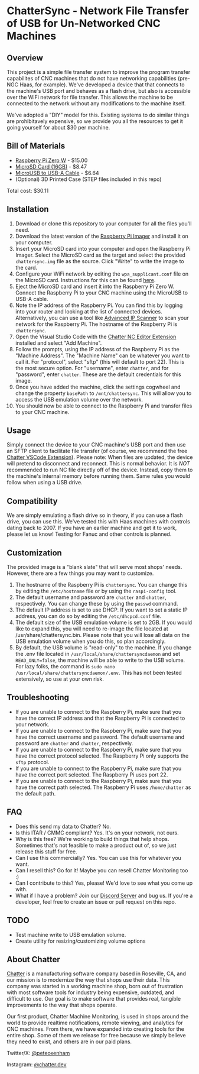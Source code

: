 # ChatterSync - Network File Transfer of USB for Un-Networked CNC Machines

## Overview
This project is a simple file transfer system to improve the program transfer capabilites of CNC machines that do not have networking capabilities (pre-NGC Haas, for example). We've developed a device that that connects to the machine's USB port and behaves as a flash drive, but also is accessible over the WiFi network for file transfer. This allows the machine to be connected to the network without any modifications to the machine itself.

We've adopted a "DIY" model for this. Existing systems to do similar things are prohibitavely expensive, so we provide you all the resources to get it going yourself for about $30 per machine.

## Bill of Materials
* [Raspberry Pi Zero W](https://rpilocator.com/?cat=PIZERO%2CPIZERO) - $15.00
* [MicroSD Card (16GB)](https://www.amazon.com/dp/B073K14CVB/) - $8.47
* [MicroUSB to USB-A Cable](https://www.amazon.com/Amazon-Basics-Charging-Transfer-Gold-Plated/dp/B0711PVX6Z/) - $6.64
* (Optional) 3D Printed Case (STEP files included in this repo)

Total cost: $30.11

## Installation
1. Download or clone this repository to your computer for all the files you'll need.
2. Download the latest version of the [Raspberry Pi Imager](https://www.raspberrypi.org/software/) and install it on your computer.
3. Insert your MicroSD card into your computer and open the Raspberry Pi Imager. Select the MicroSD card as the target and select the provided `chattersync.img` file as the source. Click "Write" to write the image to the card.
4. Configure your WiFi network by editing the `wpa_supplicant.conf` file on the MicroSD card. Instructions for this can be found [here](https://www.raspberrypi.org/documentation/configuration/wireless/headless.md).
5. Eject the MicroSD card and insert it into the Raspberry Pi Zero W. Connect the Raspberry Pi to your CNC machine using the MicroUSB to USB-A cable.
6. Note the IP address of the Raspberry Pi. You can find this by logging into your router and looking at the list of connected devices. Alternatively, you can use a tool like [Advanced IP Scanner](https://www.advanced-ip-scanner.com/) to scan your network for the Raspberry Pi. The hostname of the Raspberry Pi is `chattersync`.
7. Open the Visual Studio Code with the [Chatter NC Editor Extension](https://marketplace.visualstudio.com/items?itemName=chatter-dev.chatter-nc-editor) installed and select "Add Machine".
8. Follow the prompts, using the IP address of the Raspberry Pi as the "Machine Address". The "Machine Name" can be whatever you want to call it. For "protocol", select "sftp" (this will default to port 22). This is the most secure option. For "username", enter `chatter`, and for "password", enter `chatter`. These are the default credentials for this image.
9. Once you have added the machine, click the settings cogwheel and change the property `basePath` to `/mnt/chattersync`. This will allow you to access the USB emulation volume over the network.
10. You should now be able to connect to the Raspberry Pi and transfer files to your CNC machine.

## Usage
Simply connect the device to your CNC machine's USB port and then use an SFTP client to facilitate file transfer (of course, we recommend the free [Chatter VSCode Extension](https://marketplace.visualstudio.com/items?itemName=chatter-dev.chatter-nc-editor)).
Please note: When files are updated, the device will pretend to disconnect and reconnect. This is normal behavior. It is *NOT* recommended to run NC file directly off of the device. Instead, copy them to the machine's internal memory before running them. Same rules you would follow when using a USB drive.

## Compatibility
We are simply emulating a flash drive so in theory, if you can use a flash drive, you can use this. We've tested this with Haas machines with controls dating back to 2007. If you have an earlier machine and get it to work, please let us know! Testing for Fanuc and other controls is planned.

## Customization
The provided image is a "blank slate" that will serve most shops' needs. However, there are a few things you may want to customize.
1. The hostname of the Raspberry Pi is `chattersync`. You can change this by editing the `/etc/hostname` file or by using the `raspi-config` tool.
2. The default username and password are `chatter` and `chatter`, respectively. You can change these by using the `passwd` command.
3. The default IP address is set to use DHCP. If you want to set a static IP address, you can do so by editing the `/etc/dhcpcd.conf` file.
4. The default size of the USB emulation volume is set to 2GB. If you would like to expand this, you will need to re-image the file located at /usr/share/chattersync.bin. Please note that you will lose all data on the USB emulation volume when you do this, so plan accordingly.
5. By default, the USB volume is "read-only" to the machine. If you change the .env file located in `/usr/local/share/chattersyncdaemon` and set `READ_ONLY=false`, the machine will be able to write to the USB volume. For lazy folks, the command is `sudo nano /usr/local/share/chattersyncdaemon/.env`. This has not been tested extensively, so use at your own risk.

## Troubleshooting
* If you are unable to connect to the Raspberry Pi, make sure that you have the correct IP address and that the Raspberry Pi is connected to your network.
* If you are unable to connect to the Raspberry Pi, make sure that you have the correct username and password. The default username and password are `chatter` and `chatter`, respectively.
* If you are unable to connect to the Raspberry Pi, make sure that you have the correct protocol selected. The Raspberry Pi only supports the `sftp` protocol.
* If you are unable to connect to the Raspberry Pi, make sure that you have the correct port selected. The Raspberry Pi uses port 22.
* If you are unable to connect to the Raspberry Pi, make sure that you have the correct path selected. The Raspberry Pi uses `/home/chatter` as the default path.

## FAQ
* Does this send my data to Chatter? No.
* Is this ITAR / CMMC compliant? Yes. It's on your network, not ours.
* Why is this free? We're working to build things that help shops. Sometimes that's not feasible to make a product out of, so we just release this stuff for free.
* Can I use this commercially? Yes. You can use this for whatever you want.
* Can I resell this? Go for it! Maybe you can resell Chatter Monitoring too :\)
* Can I contribute to this? Yes, please! We'd love to see what you come up with.
* What if I have a problem? Join our [Discord Server](https://discord.com/invite/jjKvU3nuaf) and bug us. If you're a developer, feel free to create an issue or pull request on this repo.

## TODO
* Test machine write to USB emulation volume.
* Create utility for resizing/customizing volume options

## About Chatter
[Chatter](https://chatter.dev/) is a manufacturing software company based in Roseville, CA, and our mission is to modernize the way that shops use their data. This company was started in a working machine shop, born out of frustration with most software tools for industry being expensive, outdated, and difficult to use. Our goal is to make software that provides real, tangible improvements to the way that shops operate.

Our first product, Chatter Machine Monitoring, is used in shops around the world to provide realtime notifications, remote viewing, and analytics for CNC machines. From there, we have expanded into creating tools for the entire shop. Some of them we release for free because we simply believe they need to exist, and others are in our paid plans.

Twitter/X: [@peteoxenham](https://x.com/peteoxenham)

Instagram: [@chatter.dev](https://instagram.com/chatter.dev)
